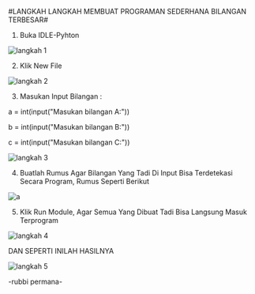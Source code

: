 #LANGKAH LANGKAH MEMBUAT PROGRAMAN SEDERHANA BILANGAN TERBESAR#

1. Buka IDLE-Pyhton 

![langkah 1](https://user-images.githubusercontent.com/56240017/67482798-9198a600-f68e-11e9-9b5c-303888ef1180.png)

2. Klik New File 

![langkah 2](https://user-images.githubusercontent.com/56240017/67482992-066be000-f68f-11e9-93ea-0cee93e97504.png)

3. Masukan Input Bilangan :

a = int(input("Masukan bilangan A:")) 

b = int(input("Masukan bilangan B:")) 

c = int(input("Masukan bilangan C:"))

![langkah 3](https://user-images.githubusercontent.com/56240017/67483228-8abe6300-f68f-11e9-877d-d021538031a4.png)

4. Buatlah Rumus Agar Bilangan Yang Tadi Di Input Bisa Terdetekasi Secara Program, Rumus Seperti Berikut

![a](https://user-images.githubusercontent.com/56240017/67483409-facce900-f68f-11e9-853c-0a9244c881f4.PNG)

5. Klik Run Module, Agar Semua Yang Dibuat Tadi Bisa Langsung Masuk Terprogram

![langkah 4](https://user-images.githubusercontent.com/56240017/67483492-2e0f7800-f690-11e9-9339-a26a93c4fa58.png)

DAN SEPERTI INILAH HASILNYA

![langkah 5](https://user-images.githubusercontent.com/56240017/67483555-41bade80-f690-11e9-9d0c-21dfd989a26f.png)

-rubbi permana-
